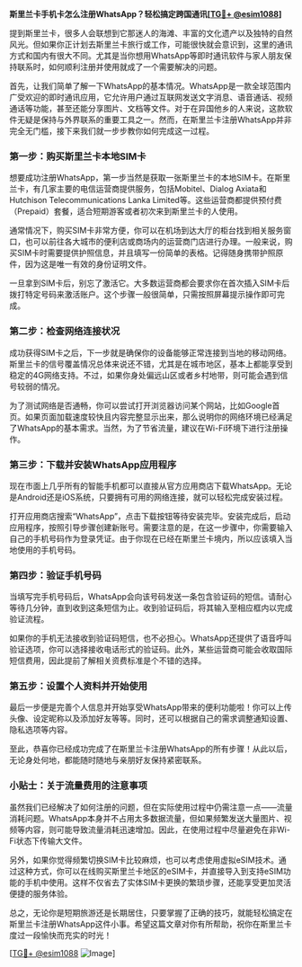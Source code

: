 **斯里兰卡手机卡怎么注册WhatsApp？轻松搞定跨国通讯[[TG💪+ @esim1088](https://t.me/s/esim1088)]**

提到斯里兰卡，很多人会联想到它那迷人的海滩、丰富的文化遗产以及独特的自然风光。但如果你正计划去斯里兰卡旅行或工作，可能很快就会意识到，这里的通讯方式和国内有很大不同。尤其是当你想用WhatsApp等即时通讯软件与家人朋友保持联系时，如何顺利注册并使用就成了一个需要解决的问题。

首先，让我们简单了解一下WhatsApp的基本情况。WhatsApp是一款全球范围内广受欢迎的即时通讯应用，它允许用户通过互联网发送文字消息、语音通话、视频通话等功能，甚至还能分享图片、文档等文件。对于在异国他乡的人来说，这款软件无疑是保持与外界联系的重要工具之一。然而，在斯里兰卡注册WhatsApp并非完全无门槛，接下来我们就一步步教你如何完成这一过程。

### 第一步：购买斯里兰卡本地SIM卡

想要成功注册WhatsApp，第一步当然是获取一张斯里兰卡的本地SIM卡。在斯里兰卡，有几家主要的电信运营商提供服务，包括Mobitel、Dialog Axiata和Hutchison Telecommunications Lanka Limited等。这些运营商都提供预付费（Prepaid）套餐，适合短期游客或者初次来到斯里兰卡的人使用。

通常情况下，购买SIM卡非常方便，你可以在机场到达大厅的柜台找到相关服务窗口，也可以前往各大城市的便利店或商场内的运营商门店进行办理。一般来说，购买SIM卡时需要提供护照信息，并且填写一份简单的表格。记得随身携带护照原件，因为这是唯一有效的身份证明文件。

一旦拿到SIM卡后，别忘了激活它。大多数运营商都会要求你在首次插入SIM卡后拨打特定号码来激活账户。这个步骤一般很简单，只需按照屏幕提示操作即可完成。

### 第二步：检查网络连接状况

成功获得SIM卡之后，下一步就是确保你的设备能够正常连接到当地的移动网络。斯里兰卡的信号覆盖情况总体来说还不错，尤其是在城市地区，基本上都能享受到稳定的4G网络支持。不过，如果你身处偏远山区或者乡村地带，则可能会遇到信号较弱的情况。

为了测试网络是否通畅，你可以尝试打开浏览器访问某个网站，比如Google首页。如果页面加载速度较快且内容完整显示出来，那么说明你的网络环境已经满足了WhatsApp的基本需求。当然，为了节省流量，建议在Wi-Fi环境下进行注册操作。

### 第三步：下载并安装WhatsApp应用程序

现在市面上几乎所有的智能手机都可以直接从官方应用商店下载WhatsApp。无论是Android还是iOS系统，只要拥有可用的网络连接，就可以轻松完成安装过程。

打开应用商店搜索“WhatsApp”，点击下载按钮等待安装完毕。安装完成后，启动应用程序，按照引导步骤创建新账号。需要注意的是，在这一步骤中，你需要输入自己的手机号码作为登录凭证。由于你现在已经在斯里兰卡境内，所以应该填入当地使用的手机号码。

### 第四步：验证手机号码

当填写完手机号码后，WhatsApp会向该号码发送一条包含验证码的短信。请耐心等待几分钟，直到收到这条短信为止。收到验证码后，将其输入至相应框内以完成验证流程。

如果你的手机无法接收到验证码短信，也不必担心。WhatsApp还提供了语音呼叫验证选项，你可以选择接收电话形式的验证码。此外，某些运营商可能会收取国际短信费用，因此提前了解相关资费标准是个不错的选择。

### 第五步：设置个人资料并开始使用

最后一步便是完善个人信息并开始享受WhatsApp带来的便利功能啦！你可以上传头像、设定昵称以及添加好友等等。同时，还可以根据自己的需求调整通知设置、隐私选项等内容。

至此，恭喜你已经成功完成了在斯里兰卡注册WhatsApp的所有步骤！从此以后，无论身处何地，都能随时随地与亲朋好友保持紧密联系。

### 小贴士：关于流量费用的注意事项

虽然我们已经解决了如何注册的问题，但在实际使用过程中仍需注意一点——流量消耗问题。WhatsApp本身并不占用太多数据流量，但如果频繁发送大量图片、视频等内容，则可能导致流量消耗迅速增加。因此，在使用过程中尽量避免在非Wi-Fi状态下传输大文件。

另外，如果你觉得频繁切换SIM卡比较麻烦，也可以考虑使用虚拟eSIM技术。通过这种方式，你可以在线购买斯里兰卡地区的eSIM卡，并直接导入到支持eSIM功能的手机中使用。这样不仅省去了实体SIM卡更换的繁琐步骤，还能享受更加灵活便捷的服务体验。

总之，无论你是短期旅游还是长期居住，只要掌握了正确的技巧，就能轻松搞定在斯里兰卡注册WhatsApp这件小事。希望这篇文章对你有所帮助，祝你在斯里兰卡度过一段愉快而充实的时光！

[[TG💪+ @esim1088](https://t.me/s/esim1088) ![Image](https://i.postimg.cc/4NQfJmqS/Snipaste-2025-05-13-00-14-12.png)]